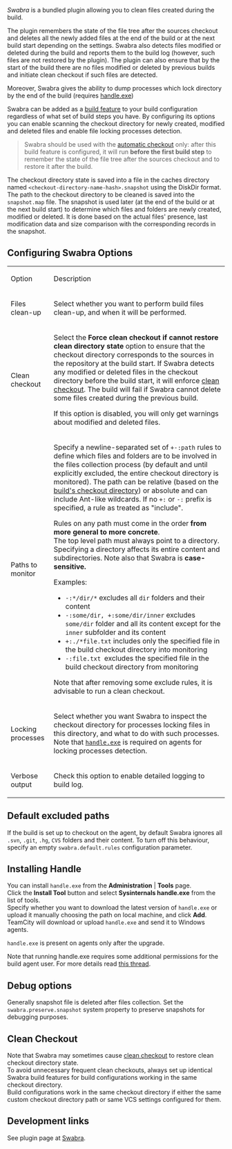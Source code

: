 [//]: # (title: Build Files Cleaner \(Swabra\))
[//]: # (auxiliary-id: viewpage.actionpageId113084151;Build Files Cleaner \(Swabra\))

_Swabra_ is a bundled plugin allowing you to clean files created during the build.

The plugin remembers the state of the file tree after the sources checkout and deletes all the newly added files at the end of the build or at the next build start depending on the settings. Swabra also detects files modified or deleted during the build and reports them to the build log (however, such files are not restored by the plugin). The plugin can also ensure that by the start of the build there are no files modified or deleted by previous builds and initiate clean checkout if such files are detected.

Moreover, Swabra gives the ability to dump processes which lock directory by the end of the build (requires [handle.exe](#Installing+Handle))

Swabra can be added as a [build feature](adding-build-features.md) to your build configuration regardless of what set of build steps you have. By configuring its options you can enable scanning the checkout directory for newly created, modified and deleted files and enable file locking processes detection.

>Swabra should be used with the [automatic checkout](vcs-checkout-mode.md) only: after this build feature is configured, it will run __before the first build step__ to remember the state of the file tree after the sources checkout and to restore it after the build.

The checkout directory state is saved into a file in the caches directory named `<checkout-directory-name-hash>.snapshot` using the DiskDir format. The path to the checkout directory to be cleaned is saved into the `snapshot.map` file. The snapshot is used later (at the end of the build or at the next build start) to determine which files and folders are newly created, modified or deleted. It is done based on the actual files' presence, last modification data and size comparison with the corresponding records in the snapshot.

## Configuring Swabra Options

<table><tr>

<td>

Option


</td>

<td>

Description


</td></tr><tr>

<td>

Files clean-up


</td>

<td>

Select whether you want to perform build files clean-up, and when it will be performed.


</td></tr><tr>

<td>

Clean checkout


</td>

<td>

Select the __Force clean checkout if cannot restore clean directory state__ option to ensure that the checkout directory corresponds to the sources in the repository at the build start. If Swabra detects any modified or deleted files in the checkout directory before the build start, it will enforce [clean checkout](clean-checkout.md). The build will fail if Swabra cannot delete some files created during the previous build.

If this option is disabled, you will only get warnings about modified and deleted files.


</td></tr><tr>

<td>

Paths to monitor


</td>

<td>

Specify a newline\-separated set of `+-:path` rules to define which files and folders are to be involved in the files collection process (by default and until explicitly excluded, the entire checkout directory is monitored). The path can be relative (based on the [build's checkout directory](build-checkout-directory.md)) or absolute and can include Ant-like wildcards. If no `+:` or `-:` prefix is specified, a rule as treated as "include".

Rules on any path must come in the order __from more general to more concrete__.    
The top level path must always point to a directory. Specifying a directory affects its entire content and subdirectories. Note also that Swabra is __case-sensitive.__

Examples:

* `-:*/dir/*` excludes all `dir` folders and their content
* `-:some/dir, +:some/dir/inner` excludes `some/dir` folder and all its content except for the `inner` subfolder and its content
* `+:./*file.txt` includes only the specified file in the build checkout directory into monitoring
* `-:file.txt `excludes the specified file in the build checkout directory from monitoring

<note>

Note that after removing some exclude rules, it is advisable to run a clean checkout.
</note>


</td></tr><tr>

<td>

Locking processes


</td>

<td>

Select whether you want Swabra to inspect the checkout directory for processes locking files in this directory, and what to do with such processes. Note that [`handle.exe`](#Installing+Handle) is required on agents for locking processes detection.


</td></tr><tr>

<td>

Verbose output


</td>

<td>

Check this option to enable detailed logging to build log.


</td></tr></table>

## Default excluded paths

If the build is set up to checkout on the agent, by default Swabra ignores all `.svn`, `.git`, `.hg`, `CVS` folders and their content. To turn off this behaviour, specify an empty `swabra.default.rules` configuration parameter.

## Installing Handle

You can install `handle.exe` from the __Administration__ | __Tools__ page.   
Click the __Install Tool__ button and select __Sysinternals handle.exe__ from the list of tools.   
Specify whether you want to download the latest version of `handle.exe` or upload it manually choosing the path on local machine, and click __Add__. TeamCity will download or upload `handle.exe` and send it to Windows agents.

`handle.exe` is present on agents only after the upgrade.

Note that running handle.exe requires some additional permissions for the build agent user. For more details read [this thread](https://social.technet.microsoft.com/Forums/en-US/e8d97be5-8265-418a-9f44-00a399858bcf/handleexe-amp-user-rights-needed?forum=miscutils).

## Debug options

Generally snapshot file is deleted after files collection. Set the `swabra.preserve.snapshot` system property to preserve snapshots for debugging purposes.


[//]: # (Internal note. Do not delete. "Build Files Cleaner Swabra d36e260.txt")    


## Clean Checkout

Note that Swabra may sometimes cause [clean checkout](clean-checkout.md) to restore clean checkout directory state.   
To avoid unnecessary frequent clean checkouts, always set up identical Swabra build features for build configurations working in the same checkout directory.   
Build configurations work in the same checkout directory if either the same custom checkout directory path or same VCS settings configured for them.

## Development links

See plugin page at [Swabra](https://confluence.jetbrains.com/display/TW/Swabra).
